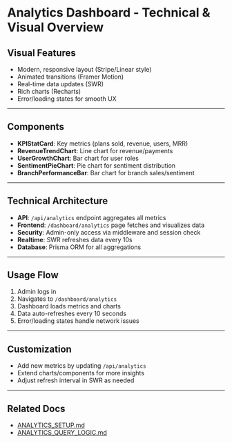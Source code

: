 # Analytics Dashboard - Technical & Visual Overview

## Visual Features

- Modern, responsive layout (Stripe/Linear style)
- Animated transitions (Framer Motion)
- Real-time data updates (SWR)
- Rich charts (Recharts)
- Error/loading states for smooth UX

---

## Components

- **KPIStatCard**: Key metrics (plans sold, revenue, users, MRR)
- **RevenueTrendChart**: Line chart for revenue/payments
- **UserGrowthChart**: Bar chart for user roles
- **SentimentPieChart**: Pie chart for sentiment distribution
- **BranchPerformanceBar**: Bar chart for branch sales/sentiment

---

## Technical Architecture

- **API**: `/api/analytics` endpoint aggregates all metrics
- **Frontend**: `/dashboard/analytics` page fetches and visualizes data
- **Security**: Admin-only access via middleware and session check
- **Realtime**: SWR refreshes data every 10s
- **Database**: Prisma ORM for all aggregations

---

## Usage Flow

1. Admin logs in
2. Navigates to `/dashboard/analytics`
3. Dashboard loads metrics and charts
4. Data auto-refreshes every 10 seconds
5. Error/loading states handle network issues

---

## Customization

- Add new metrics by updating `/api/analytics`
- Extend charts/components for more insights
- Adjust refresh interval in SWR as needed

---

## Related Docs
- [ANALYTICS_SETUP.md](./ANALYTICS_SETUP.md)
- [ANALYTICS_QUERY_LOGIC.md](./ANALYTICS_QUERY_LOGIC.md)
